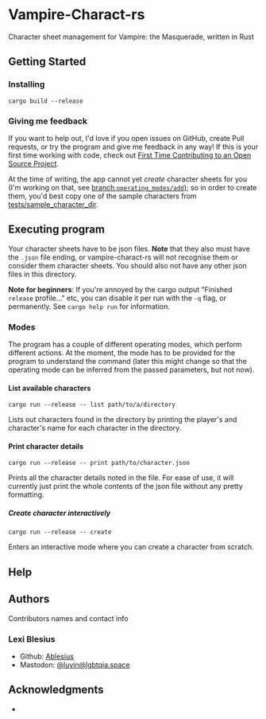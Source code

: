 # Vampire-Charact-rs

Character sheet management for Vampire: the Masquerade, written in Rust

<!-- Note: Markdown *reference* links don't seem to work on Github README files, so always use the [default](https://example.org) format. -->

## Getting Started


<!-- ### Dependencies

*
-->

### Installing

```
cargo build --release
```

### Giving me feedback

If you want to help out, I'd love if you open issues on GitHub, create Pull requests, or try the program and give me feedback in any way! If this is your first time working with code, check out [First Time Contributing to an Open Source Project](docs/first-time-huh.md).


At the time of writing, the app cannot yet _create_ character sheets for you (I'm working on that, see [branch `operating_modes/add`](https://github.com/Ablesius/vampire-charact-rs/tree/operating_modes/add)); so in order to create them, you'd best copy one of the sample characters from [tests/sample_character_dir](tests/sample_character_dir/).

## Executing program

Your character sheets have to be json files.
**Note** that they also must have the `.json` file ending, or vampire-charact-rs will not recognise them or consider them character sheets. You should also not have any other json files in this directory.

**Note for beginners**: If you're annoyed by the cargo output "Finished `release` profile..." etc, you can disable it per run with the `-q` flag, or permanently. See `cargo help run` for information.

### Modes

The program has a couple of different operating modes, which perform different actions.
At the moment, the mode has to be provided for the program to understand the command (later this might change so that the operating mode can be inferred from the passed parameters, but not now).

#### List available characters

```
cargo run --release -- list path/to/a/directory
```
Lists out characters found in the directory by printing the player's and character's name for each character in the directory.

#### Print character details
```
cargo run --release -- print path/to/character.json
```
Prints all the character details noted in the file. For ease of use, it will currently just print the whole contents of the json file without any pretty formatting.

##### Create character interactively
```
cargo run --release -- create
```
Enters an interactive mode where you can create a character from scratch.

## Help

<!-- Any advice for common problems or issues. -->

## Authors

Contributors names and contact info

### Lexi Blesius

- Github: [Ablesius](https://github.com/Ablesius)
- Mastodon: [@luyin@lgbtqia.space ](https://lgbtqia.space/@luyin)

## Acknowledgments

<!-- Inspiration, code snippets, etc. -->
*

